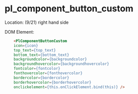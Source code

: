 # pl_component_button_custom

Location: (9/21) right hand side

DOM Element:

```html
    <PlComponentButtonCustom
    icon={icon}
    top_text={top_text}
    bottom_text={bottom_text}
    backgroundcolor={backgroundcolor} 
    backgroundhovercolor={backgroundhovercolor} 
    fontcolor={fontcolor}
    fonthovercolor={fonthovercolor}
    bordercolor={bordercolor}
    borderhovercolor={borderhovercolor}
    onclickelement={this.onClickElement.bind(this)} />
```